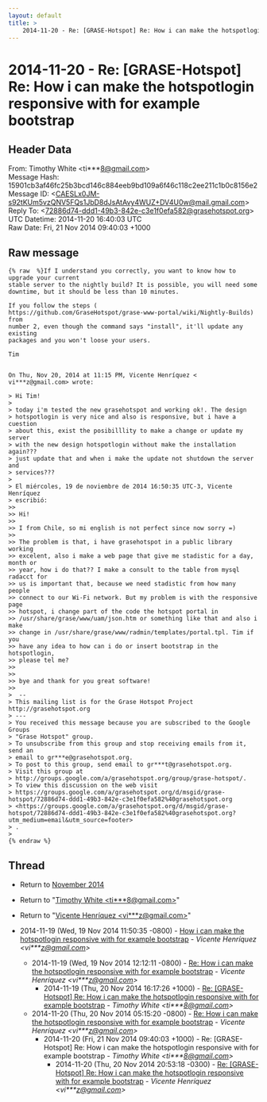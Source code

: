 ```yaml
---
layout: default
title: >
    2014-11-20 - Re: [GRASE-Hotspot] Re: How i can make the hotspotlogin responsive with for example bootstrap
---
```


# 2014-11-20 - Re: [GRASE-Hotspot] Re: How i can make the hotspotlogin responsive with for example bootstrap

## Header Data

From: Timothy White \<ti***8@gmail.com\><br>
Message Hash: 15901cb3af46fc25b3bcd146c884eeb9bd109a6f46c118c2ee211c1b0c8156e2<br>
Message ID: \<CAESLx0JM-s92tKUm5vzQNV5FQs1JbD8dJsAtAvy4WUZ+DV4U0w@mail.gmail.com\><br>
Reply To: \<72886d74-ddd1-49b3-842e-c3e1f0efa582@grasehotspot.org\><br>
UTC Datetime: 2014-11-20 16:40:03 UTC<br>
Raw Date: Fri, 21 Nov 2014 09:40:03 +1000<br>

## Raw message

```
{% raw  %}If I understand you correctly, you want to know how to upgrade your current
stable server to the nightly build? It is possible, you will need some
downtime, but it should be less than 10 minutes.

If you follow the steps (
https://github.com/GraseHotspot/grase-www-portal/wiki/Nightly-Builds) from
number 2, even though the command says "install", it'll update any existing
packages and you won't loose your users.

Tim


On Thu, Nov 20, 2014 at 11:15 PM, Vicente Henríquez <
vi***z@gmail.com> wrote:

> Hi Tim!
>
> today i'm tested the new grasehotspot and working ok!. The design
> hotspotlogin is very nice and also is responsive, but i have a cuestion
> about this, exist the posibilllity to make a change or update my server
> with the new design hotspotlogin without make the installation again???
> just update that and when i make the update not shutdown the server and
> services???
>
> El miércoles, 19 de noviembre de 2014 16:50:35 UTC-3, Vicente Henríquez
> escribió:
>>
>> Hi!
>>
>> I from Chile, so mi english is not perfect since now sorry =)
>>
>> The problem is that, i have grasehotspot in a public library working
>> excelent, also i make a web page that give me stadistic for a day, month or
>> year, how i do that?? I make a consult to the table from mysql radacct for
>> us is important that, because we need stadistic from how many people
>> connect to our Wi-Fi network. But my problem is with the responsive page
>> hotspot, i change part of the code the hotspot portal in
>> /usr/share/grase/www/uam/json.htm or something like that and also i make
>> change in /usr/share/grase/www/radmin/templates/portal.tpl. Tim if you
>> have any idea to how can i do or insert bootstrap in the hotspotlogin,
>> please tel me?
>>
>>
>> bye and thank for you great software!
>>
>  --
> This mailing list is for the Grase Hotspot Project http://grasehotspot.org
> ---
> You received this message because you are subscribed to the Google Groups
> "Grase Hotspot" group.
> To unsubscribe from this group and stop receiving emails from it, send an
> email to gr***e@grasehotspot.org.
> To post to this group, send email to gr***t@grasehotspot.org.
> Visit this group at
> http://groups.google.com/a/grasehotspot.org/group/grase-hotspot/.
> To view this discussion on the web visit
> https://groups.google.com/a/grasehotspot.org/d/msgid/grase-hotspot/72886d74-ddd1-49b3-842e-c3e1f0efa582%40grasehotspot.org
> <https://groups.google.com/a/grasehotspot.org/d/msgid/grase-hotspot/72886d74-ddd1-49b3-842e-c3e1f0efa582%40grasehotspot.org?utm_medium=email&utm_source=footer>
> .
>
{% endraw %}
```

## Thread

+ Return to [November 2014](/archive/2014/11)

+ Return to "[Timothy White <ti***8<span>@</span>gmail.com>](/authors/ti___8_at_gmail_com)"
+ Return to "[Vicente Henríquez <vi***z<span>@</span>gmail.com>](/authors/vi___z_at_gmail_com)"

+ 2014-11-19 (Wed, 19 Nov 2014 11:50:35 -0800) - [How i can make the hotspotlogin responsive with for example bootstrap](/archive/2014/11/5f5e76401a89d3abf53acbe91fa88fbbac92a5589c3d4cd960c408edb0f70c50) - _Vicente Henríquez \<vi***z@gmail.com\>_
  + 2014-11-19 (Wed, 19 Nov 2014 12:12:11 -0800) - [Re: How i can make the hotspotlogin responsive with for example bootstrap](/archive/2014/11/b73682c645d6c933683f7c06a345584e1e95e3c1e241c3c4293bb7c26f40da54) - _Vicente Henríquez \<vi***z@gmail.com\>_
    + 2014-11-19 (Thu, 20 Nov 2014 16:17:26 +1000) - [Re: [GRASE-Hotspot] Re: How i can make the hotspotlogin responsive with for example bootstrap](/archive/2014/11/9d7d019c1b6b4b61b7e8de14c8d12b6e3cb9caf299e9ecdae983178391072a86) - _Timothy White \<ti***8@gmail.com\>_
  + 2014-11-20 (Thu, 20 Nov 2014 05:15:20 -0800) - [Re: How i can make the hotspotlogin responsive with for example bootstrap](/archive/2014/11/e543dafbc9081d25d97949b6499e322354241775b0762de0b8a5b97e8bea61d4) - _Vicente Henríquez \<vi***z@gmail.com\>_
    + 2014-11-20 (Fri, 21 Nov 2014 09:40:03 +1000) - Re: [GRASE-Hotspot] Re: How i can make the hotspotlogin responsive with for example bootstrap - _Timothy White \<ti***8@gmail.com\>_
      + 2014-11-20 (Thu, 20 Nov 2014 20:53:18 -0300) - [Re: [GRASE-Hotspot] Re: How i can make the hotspotlogin responsive with for example bootstrap](/archive/2014/11/a7ec13f566b13b5fe9c15288d48057deab5b664185c4f1298d143b417c79259a) - _Vicente Henríquez \<vi***z@gmail.com\>_

